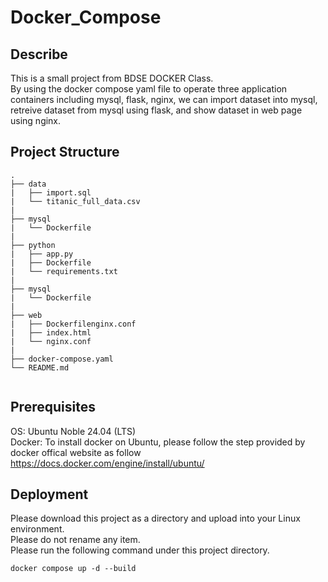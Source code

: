 # Docker_Compose

## Describe 
This is a small project from BDSE DOCKER Class.  
By using the docker compose yaml file to operate three application containers including mysql, flask, nginx, we can import dataset into mysql, retreive dataset from mysql using flask, and show dataset in web page using nginx.

## Project Structure
```
.
├── data
|   ├── import.sql
|   └── titanic_full_data.csv
|
├── mysql
|   └── Dockerfile
|
├── python
|   ├── app.py
|   ├── Dockerfile
|   └── requirements.txt
|
├── mysql
|   └── Dockerfile
|
├── web
|   ├── Dockerfilenginx.conf
|   ├── index.html
|   └── nginx.conf
|
├── docker-compose.yaml
└── README.md
    
```
## Prerequisites

OS: Ubuntu Noble 24.04 (LTS)  
Docker: To install docker on Ubuntu, please follow the step provided by docker offical website as follow https://docs.docker.com/engine/install/ubuntu/  

## Deployment

Please download this project as a directory and upload into your Linux environment.  
Please do not rename any item.  
Please run the following command under this project directory.  

```
docker compose up -d --build
```
